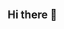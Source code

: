 ## Hi there 👋

<!--
**TerryJheson/TerryJheson** is a ✨ _special_ ✨ repository because its `README.md` (this file) appears on your GitHub profile.

Here are some ideas to get you started:

- 🌱 I’m currently learning more Front end languages...
- 👯 I’m looking to collaborate on Graphic Design ...
- 💬 Ask me about myself...


-->
